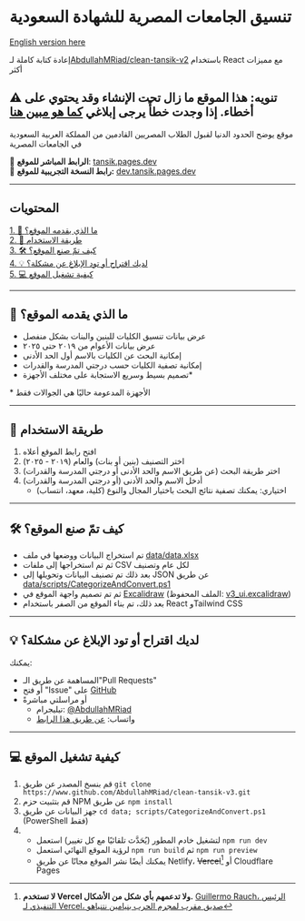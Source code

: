 # تنسيق الجامعات المصرية للشهادة السعودية

[English version here](/README.en.md)

إعادة كتابة كاملة لـ[AbdullahMRiad/clean-tansik-v2](https://www.github.com/AbdullahMRiad/clean-tansik-v2) باستخدام React مع مميزات أكثر

## ⚠️ تنويه: هذا الموقع ما زال تحت الإنشاء وقد يحتوي على أخطاء. إذا وجدت خطأً يرجى إبلاغي [كما هو مبين هنا](#-لديك-اقتراح-أو-تود-الإبلاغ-عن-مشكلة)

موقع يوضح الحدود الدنيا لقبول الطلاب المصريين القادمين من المملكة العربية السعودية في الجامعات المصرية

🔗 **الرابط المباشر للموقع**: [tansik.pages.dev](https://tansik.pages.dev/)\
🔗 **رابط النسخة التجريبية للموقع:** [dev.tansik.pages.dev](https://dev.tansik.pages.dev/)

---

## المحتويات

[1. 📌 ما الذي يقدمه الموقع؟](#-ما-الذي-يقدمه-الموقع)\
[2. 📱 طريقة الاستخدام](#-طريقة-الاستخدام)\
[3. 🛠️ كيف تمّ صنع الموقع؟](#️-كيف-تم-صنع-الموقع)\
[4. 💡 لديك اقتراح أو تود الإبلاغ عن مشكلة؟](#-لديك-اقتراح-أو-تود-الإبلاغ-عن-مشكلة)\
[5. 💻 كيفية تشغيل الموقع](#-كيفية-تشغيل-الموقع)

---

## 📌 ما الذي يقدمه الموقع؟

- عرض بيانات تنسيق الكليات للبنين والبنات بشكل منفصل
- عرض بيانات الأعوام من ٢٠١٩ حتى ٢٠٢٥
- إمكانية البحث عن الكليات بالاسم أول الحد الأدنى
- إمكانية تصفية الكليات حسب درجتي المدرسة والقدرات
- تصميم بسيط وسريع الاستجابة على مختلف الأجهزة\*

\* الأجهزة المدعومة حاليًا هي الجوالات فقط

---

## 📱 طريقة الاستخدام

1. افتح رابط الموقع أعلاه
2. اختر التصنيف (بنين أو بنات) والعام (٢٠١٩ - ٢٠٢٥)
3. اختر طريقة البحث (عن طريق الاسم والحد الأدنى أو درجتي المدرسة والقدرات)
4. أدخل الاسم والحد الأدنى (أو درجتي المدرسة والقدرات)
    - اختياري: يمكنك تصفية نتائج البحث باختيار المجال والنوع (كلية، معهد، انتساب)

---

## 🛠️ كيف تمّ صنع الموقع؟

- تم استخراج البيانات ووضعها في ملف [data/data.xlsx](/data/data.xlsx)
- ثم تم استخراجها إلى ملفات CSV لكل عام وتصنيف
- بعد ذلك تم تصنيف البيانات وتحويلها إلى JSON عن طريق [data/scripts/CategorizeAndConvert.ps1](/data/scripts/CategorizeAndConvert.ps1)
- ثم تم تصميم واجهة الموقع في [Excalidraw](https://www.excalidraw.com/) (الملف المحفوظ: [v3_ui.excalidraw](/v3_ui.excalidraw))
- بعد ذلك، تم بناء الموقع من الصفر باستخدام React وTailwind CSS

---

## 💡 لديك اقتراح أو تود الإبلاغ عن مشكلة؟

يمكنك:

- المساهمة عن طريق الـ"Pull Requests"
- أو فتح "Issue" على [GitHub](https://github.com/AbdullahMRiad/clean-tansik/issues/new)
- أو مراسلتي مباشرةً
    - تيليجرام: [@AbdullahMRiad](https://t.me/AbdullahMRiad)
    - واتساب: [عن طريق هذا الرابط](https://wa.me/966547332469)

---

## 💻 كيفية تشغيل الموقع

1. قم بنسخ المصدر عن طريق `git clone https://www.github.com/AbdullahMRiad/clean-tansik-v3.git`
2. قم بتثبيت حزم NPM عن طريق `npm install`
3. جهز البيانات عن طريق `cd data; scripts/CategorizeAndConvert.ps1` (PowerShell فقط)
4.  - لتشغيل خادم المطور (يُحَدَّث تلقائيًا مع كل تغيير) استعمل `npm run dev`
    - لرؤية الموقع النهائي استعمل `npm run build` ثم `npm run preview`
    - يمكنك أيضًا نشر الموقع مجانًا عن طريق Netlify، ~~Vercel~~[^1] أو Cloudflare Pages

[^1]: **لا تستخدم Vercel ولا تدعمهم بأي شكل من الأشكال.** [Guillermo Rauch، الرئيس التنفيذي لـ Vercel، صديق مقرب لمجرم الحرب بنيامين نتنياهو](https://x.com/rauchg/status/1972669025525158031)
